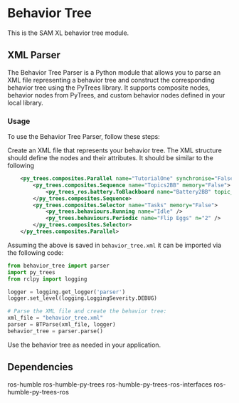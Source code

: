 # Behavior Tree
This is the SAM XL behavior tree module.

## XML Parser
The Behavior Tree Parser is a Python module that allows you to parse an XML file
representing a behavior tree and construct the corresponding behavior tree using
the PyTrees library. It supports composite nodes, behavior nodes from PyTrees,
and custom behavior nodes defined in your local library.

### Usage
To use the Behavior Tree Parser, follow these steps:

Create an XML file that represents your behavior tree. The XML structure should
define the nodes and their attributes. It should be similar to the following
```xml
    <py_trees.composites.Parallel name="TutorialOne" synchronise="False">
        <py_trees.composites.Sequence name="Topics2BB" memory="False">
            <py_trees_ros.battery.ToBlackboard name="Battery2BB" topic_name="/battery/state" qos_profile="py_trees_ros.utilities.qos_profile_unlatched()" threshold="30.0" />
        </py_trees.composites.Sequence>
        <py_trees.composites.Selector name="Tasks" memory="False">
            <py_trees.behaviours.Running name="Idle" />
            <py_trees.behaviours.Periodic name="Flip Eggs" n="2" />
        </py_trees.composites.Selector>
    </py_trees.composites.Parallel>
```

Assuming the above is saved in `behavior_tree.xml` it can be imported via the following code:
```python
from behavior_tree import parser
import py_trees
from rclpy import logging

logger = logging.get_logger('parser')
logger.set_level(logging.LoggingSeverity.DEBUG)

# Parse the XML file and create the behavior tree:
xml_file = "behavior_tree.xml"
parser = BTParse(xml_file, logger)
behavior_tree = parser.parse()
```

Use the behavior tree as needed in your application.

## Dependencies
ros-humble
ros-humble-py-trees
ros-humble-py-trees-ros-interfaces
ros-humble-py-trees-ros
